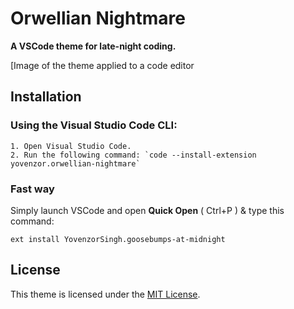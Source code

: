 # Orwellian Nightmare

**A VSCode theme for late-night coding.**

[Image of the theme applied to a code editor

## Installation

### Using the Visual Studio Code CLI:

    1. Open Visual Studio Code.
    2. Run the following command: `code --install-extension yovenzor.orwellian-nightmare`

### Fast way

Simply launch VSCode and open **Quick Open** ( Ctrl+P ) & type this command:
    
    ext install YovenzorSingh.goosebumps-at-midnight

## License

This theme is licensed under the [MIT License](https://opensource.org/licenses/MIT).
